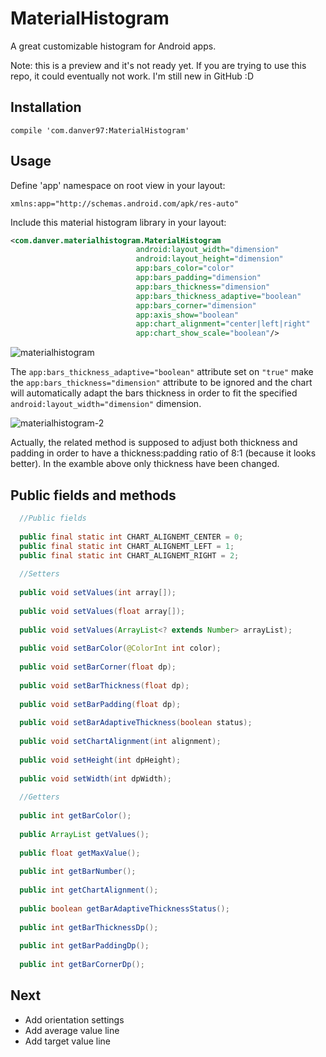 # MaterialHistogram
A great customizable histogram for Android apps.

Note: this is a preview and it's not ready yet. If you are trying to use this repo, it could eventually not work. I'm still new in GitHub :D

## Installation
```
compile 'com.danver97:MaterialHistogram'
```
## Usage

Define 'app' namespace on root view in your layout:
```
xmlns:app="http://schemas.android.com/apk/res-auto"
```
Include this material histogram library in your layout:
```xml
<com.danver.materialhistogram.MaterialHistogram
                            android:layout_width="dimension"
                            android:layout_height="dimension"
                            app:bars_color="color"
                            app:bars_padding="dimension"
                            app:bars_thickness="dimension"
                            app:bars_thickness_adaptive="boolean"
                            app:bars_corner="dimension"
                            app:axis_show="boolean"
                            app:chart_alignment="center|left|right"
                            app:chart_show_scale="boolean"/>
```

![materialhistogram](https://cloud.githubusercontent.com/assets/28715404/26629481/e95eef5a-4602-11e7-83c5-a033aff04eeb.png)

The ```app:bars_thickness_adaptive="boolean"``` attribute set on ```"true"``` make the ```app:bars_thickness="dimension"``` attribute to be ignored and the chart will automatically adapt the bars thickness in order to fit the specified ```android:layout_width="dimension"``` dimension.

![materialhistogram-2](https://cloud.githubusercontent.com/assets/28715404/26695775/6252f37a-470c-11e7-959a-bc64699c6222.png)

Actually, the related method is supposed to adjust both thickness and padding in order to have a thickness:padding ratio of 8:1 (because it looks better). In the examble above only thickness have been changed.

## Public fields and methods

```java
  //Public fields
  
  public final static int CHART_ALIGNEMT_CENTER = 0;
  public final static int CHART_ALIGNEMT_LEFT = 1;
  public final static int CHART_ALIGNEMT_RIGHT = 2;
  
  //Setters
  
  public void setValues(int array[]);
  
  public void setValues(float array[]);
  
  public void setValues(ArrayList<? extends Number> arrayList);
  
  public void setBarColor(@ColorInt int color);
  
  public void setBarCorner(float dp);
  
  public void setBarThickness(float dp);
  
  public void setBarPadding(float dp);
  
  public void setBarAdaptiveThickness(boolean status);
  
  public void setChartAlignment(int alignment);
  
  public void setHeight(int dpHeight);
  
  public void setWidth(int dpWidth);
  
  //Getters
  
  public int getBarColor();
  
  public ArrayList getValues();
  
  public float getMaxValue();
  
  public int getBarNumber();
  
  public int getChartAlignment();
  
  public boolean getBarAdaptiveThicknessStatus();
  
  public int getBarThicknessDp();
  
  public int getBarPaddingDp();
  
  public int getBarCornerDp();

```

## Next

- Add orientation settings
- Add average value line
- Add target value line
